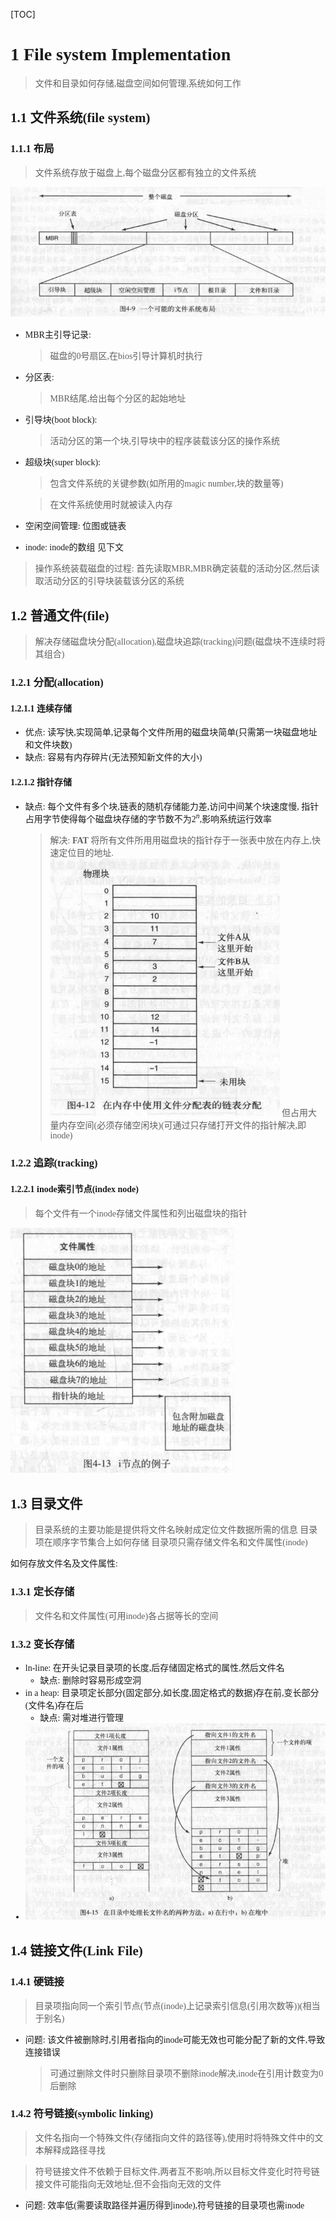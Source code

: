 [TOC]
<font face = "Consolas">

# 1 File system Implementation
> 文件和目录如何存储,磁盘空间如何管理,系统如何工作

## 1.1 文件系统(file system)
### 1.1.1 布局
> 文件系统存放于磁盘上,每个磁盘分区都有独立的文件系统

![1.1文件系统布局](./pics/8/1.1文件系统布局.png)
* MBR主引导记录: 
    >磁盘的0号扇区,在bios引导计算机时执行
* 分区表: 
    >MBR结尾,给出每个分区的起始地址
* 引导块(boot block): 
    >活动分区的第一个块,引导块中的程序装载该分区的操作系统
* 超级块(super block): 
    >包含文件系统的关键参数(如所用的magic number,块的数量等)

    >在文件系统使用时就被读入内存
* 空闲空间管理: 位图或链表
* inode: inode的数组 见下文
> 操作系统装载磁盘的过程:
首先读取MBR,MBR确定装载的活动分区,然后读取活动分区的引导块装载该分区的系统

## 1.2 普通文件(file)
> 解决存储磁盘块分配(allocation),磁盘块追踪(tracking)问题(磁盘块不连续时将其组合)

### 1.2.1 分配(allocation)
#### 1.2.1.1 连续存储
* 优点: 读写快,实现简单,记录每个文件所用的磁盘块简单(只需第一块磁盘地址和文件块数)
* 缺点: 容易有内存碎片(无法预知新文件的大小)
#### 1.2.1.2 指针存储
* 缺点: 每个文件有多个块,链表的随机存储能力差,访问中间某个块速度慢, 指针占用字节使得每个磁盘块存储的字节数不为$2^n$,影响系统运行效率
    > 解决: **FAT** 将所有文件所用用磁盘块的指针存于一张表中放在内存上,快速定位目的地址.
    ![1.2FAT](./pics/8/1.2FAT.png)
    但占用大量内存空间(必须存储空闲块)(可通过只存储打开文件的指针解决,即inode)
### 1.2.2 追踪(tracking)
#### 1.2.2.1 inode索引节点(index node)
> 每个文件有一个inode存储文件属性和列出磁盘块的指针

![1.3inode](./pics/8/1.3inode.png)

## 1.3 目录文件
> 目录系统的主要功能是提供将文件名映射成定位文件数据所需的信息
> 目录项在顺序字节集合上如何存储
> 目录项只需存储文件名和文件属性(inode)

如何存放文件名及文件属性:
### 1.3.1 定长存储
> 文件名和文件属性(可用inode)各占据等长的空间
### 1.3.2 变长存储
* ln-line: 在开头记录目录项的长度,后存储固定格式的属性,然后文件名
    * 缺点: 删除时容易形成空洞
* in a heap: 目录项定长部分(固定部分,如长度,固定格式的数据)存在前,变长部分(文件名)存在后
    * 缺点: 需对堆进行管理
* ![1.4目录文件属性的变长存储实现](./pics/8/1.4目录文件属性的变长存储实现.png)
## 1.4 链接文件(Link File)
### 1.4.1 硬链接
> 目录项指向同一个索引节点(节点(inode)上记录索引信息(引用次数等))(相当于别名)
* 问题: 该文件被删除时,引用者指向的inode可能无效也可能分配了新的文件,导致连接错误
    > 可通过删除文件时只删除目录项不删除inode解决,inode在引用计数变为0后删除
### 1.4.2 符号链接(symbolic linking)
>文件名指向一个特殊文件(存储指向文件的路径等),使用时将特殊文件中的文本解释成路径寻找

> 符号链接文件不依赖于目标文件,两者互不影响,所以目标文件变化时符号链接文件可能指向无效地址,但不会指向无效的文件
* 问题: 效率低(需要读取路径并遍历得到inode),符号链接的目录项也需inode

